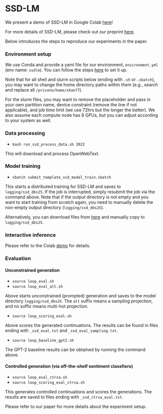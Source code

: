 # SSD-LM

We present a demo of SSD-LM in Google Colab [here](https://colab.research.google.com/drive/1vNKqvzzJQp3k89QPuns5ibsq-VNC9wGN?usp=sharing)!

For more details of SSD-LM, please check out our preprint [here](https://arxiv.org/abs/2210.17432).

Below introduces the steps to reproduce our experiments in the paper.

### Environment setup

We use Conda and provide a yaml file for our environment, `environment.yml` (env name: `ssdlm`). You can follow the steps [here](https://conda.io/projects/conda/en/latest/user-guide/tasks/manage-environments.html#creating-an-environment-from-an-environment-yml-file) to set it up.

Note that for all shell and slurm scripts below (ending with `.sh` or `.sbatch`), you may want to change the home directory paths within them (e.g., search and replace all `/private/home/xhan77`). 

For the slurm files, you may want to remove the placeholder and pass in your own partition name, device constraint (remove the line if not applicable), and job time limit (we use 72hrs but the longer the better). We also assume each compute node has 8 GPUs, but you can adjust according to your system as well. 

### Data processing

* `bash run_ssd_process_data.sh 2022`

This will download and process OpenWebText. 

### Model training

* `sbatch submit_template_ssd_model_train.sbatch`

This starts a distributed training for SSD-LM and saves to `logging/ssd_dbs25`. If the job is interrupted, simply resubmit the job via the command above. Note that if the output directory is not empty and you want to start training from scratch again, you need to manually delete the non-empty output directory (`logging/ssd_dbs25`).

Alternatively, you can download files from [here](https://huggingface.co/xhan77/ssdlm/tree/main) and manually copy to `logging/ssd_dbs25`.

### Interactive inference

Please refer to the Colab [demo](https://colab.research.google.com/drive/1vNKqvzzJQp3k89QPuns5ibsq-VNC9wGN?usp=sharing) for details.

### Evaluation

#### Unconstrained generation

* `source loop_eval.sh`
* `source loop_eval_alt.sh`

Above starts unconstrained (prompted) generation and saves to the model directory `logging/ssd_dbs25`. The `alt` suffix means a sampling projection, and no suffix means multi-hot projection. 

* `source loop_scoring_eval.sh`

Above scores the generated continuations. The results can be found in files ending with `_ssd_eval.txt` and `_ssd_eval_sampling.txt`. 

* `source loop_baseline_gpt2.sh`

The GPT-2 baseline results can be obtained by running the command above. 

#### Controlled generation (via off-the-shelf sentiment classfiers)

* `source loop_eval_ctrsa.sh`
* `source loop_scoring_eval_ctrsa.sh`

This generates controlled continuations and scores the generations. The results are saved to files ending with `_ssd_ctrsa_eval.txt`. 

Please refer to our paper for more details about the experiment setup. 

